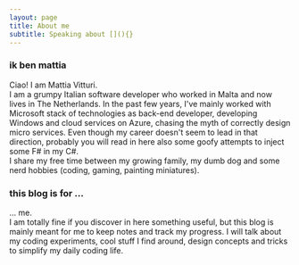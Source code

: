 ```yaml
---
layout: page
title: About me
subtitle: Speaking about [](){}
---
```


### ik ben mattia

Ciao! I am Mattia Vitturi.  
I am a grumpy Italian software developer who worked in Malta and now lives in The Netherlands. In the past few years, I've mainly worked with Microsoft stack of technologies as back-end developer, developing Windows and cloud services on Azure, chasing the myth of correctly design micro services. Even though my career doesn't seem to lead in that direction, probably you will read in here also some goofy attempts to inject some F# in my C#.  
I share my free time between my growing family, my dumb dog and some nerd hobbies (coding, gaming, painting miniatures).


### this blog is for ...

... me.  
I am totally fine if you discover in here something useful, but this blog is mainly meant for me to keep notes and track my progress. I will talk about my coding experiments, cool stuff I find around, design concepts and tricks to simplify my daily coding life.